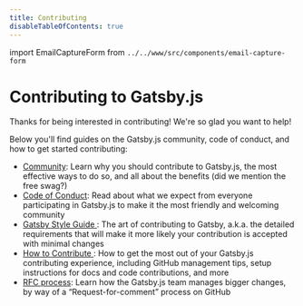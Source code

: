 ```yaml
---
title: Contributing
disableTableOfContents: true
---
```


import EmailCaptureForm from `../../www/src/components/email-capture-form`

# Contributing to Gatsby.js

Thanks for being interested in contributing! We're so glad you want to help!

Below you'll find guides on the Gatsby.js community, code of conduct, and how to get started contributing:

- [Community](/contributing/community/): Learn why you should contribute to Gatsby.js, the most effective ways to do so, and all about the benefits (did we mention the free swag?)
- [Code of Conduct](/contributing/code-of-conduct/): Read about what we expect from everyone participating in Gatsby.js to make it the most friendly and welcoming community
- [Gatsby Style Guide ](/contributing/gatsby-style-guide/): The art of contributing to Gatsby, a.k.a. the detailed requirements that will make it more likely your contribution is accepted with minimal changes
- [How to Contribute ](/contributing/how-to-contribute/): How to get the most out of your Gatsby.js contributing experience, including GitHub management tips, setup instructions for docs and code contributions, and more
- [RFC process](/contributing/rfc-process): Learn how the Gatsby.js team manages bigger changes, by way of a “Request-for-comment” process on GitHub

<EmailCaptureForm signupMessage="Want to keep up with the latest tips &amp; tricks? Subscribe to our newsletter!" />
